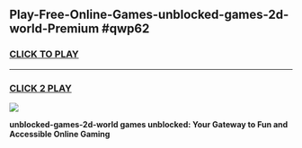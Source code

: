
## Play-Free-Online-Games-unblocked-games-2d-world-Premium #qwp62
<h3>
<a href="https://premium.freeplayer.one?title=unblocked-games-2d-world&ref=8M">CLICK TO PLAY</a></h3>
<hr>

<h3>
<a href="https://premium.freeplayer.one?title=unblocked-games-2d-world&ref=8M">CLICK 2 PLAY</a>
  
</h3>

<a href="https://premium.freeplayer.one?title=unblocked-games-2d-world&ref=8M"><img src="https://clearcache.store/games.png"></a>


**unblocked-games-2d-world games unblocked: Your Gateway to Fun and Accessible Online Gaming**

